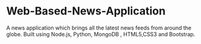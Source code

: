 # Web-Based-News-Application
A news application which brings all the latest news feeds from around the globe. Built using Node.js, Python, MongoDB , HTML5,CSS3 and Bootstrap.
